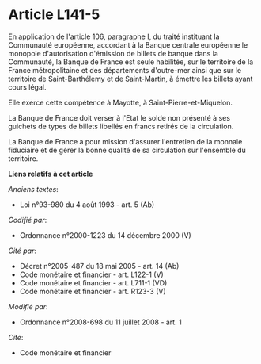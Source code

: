 # Article L141-5

En application de l'article 106, paragraphe I, du traité instituant la Communauté européenne, accordant à la Banque centrale
européenne le monopole d'autorisation d'émission de billets de banque dans la Communauté, la Banque de France est seule
habilitée, sur le territoire de la France métropolitaine       et des départements d'outre-mer ainsi que sur le territoire de
Saint-Barthélemy et de Saint-Martin, à émettre les billets ayant cours légal. 

Elle exerce cette compétence à Mayotte, à Saint-Pierre-et-Miquelon. 

La Banque de France doit verser à l'Etat le solde non présenté à ses guichets de types de billets libellés en francs retirés
de la circulation. 

La Banque de France a pour mission d'assurer l'entretien de la monnaie fiduciaire et de gérer la bonne qualité de sa
circulation sur l'ensemble du territoire.

**Liens relatifs à cet article**

_Anciens textes_:

  - Loi n°93-980 du 4 août 1993 - art. 5 (Ab)

_Codifié par_:

  - Ordonnance n°2000-1223 du 14 décembre 2000 (V)

_Cité par_:

  - Décret n°2005-487 du 18 mai 2005 - art. 14 (Ab)
  - Code monétaire et financier - art. L122-1 (V)
  - Code monétaire et financier - art. L711-1 (VD)
  - Code monétaire et financier - art. R123-3 (V)

_Modifié par_:

  - Ordonnance n°2008-698 du 11 juillet 2008 - art. 1

_Cite_:

  - Code monétaire et financier
